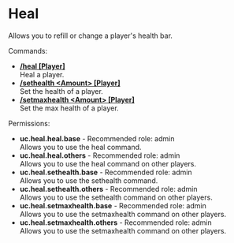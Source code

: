 Heal
====
Allows you to refill or change a player's health bar.

Commands: <br>
* **[/heal \[Player\]](../commands/heal.md)**<br>Heal a player.
* **[/sethealth \<Amount\> \[Player\]](../commands/sethealth.md)**<br>Set the health of a player.
* **[/setmaxhealth \<Amount\> \[Player\]](../commands/setmaxhealth.md)**<br>Set the max health of a player.

Permissions: <br>
* **uc.heal.heal.base** - Recommended role: admin<br>Allows you to use the heal command.
* **uc.heal.heal.others** - Recommended role: admin<br>Allows you to use the heal command on other players.
* **uc.heal.sethealth.base** - Recommended role: admin<br>Allows you to use the sethealth command.
* **uc.heal.sethealth.others** - Recommended role: admin<br>Allows you to use the sethealth command on other players.
* **uc.heal.setmaxhealth.base** - Recommended role: admin<br>Allows you to use the setmaxhealth command on other players.
* **uc.heal.setmaxhealth.others** - Recommended role: admin<br>Allows you to use the setmaxhealth command on other players.
